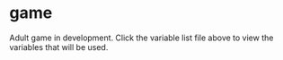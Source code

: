 # game

Adult game in development. Click the variable list file above to view the variables that will be used.
